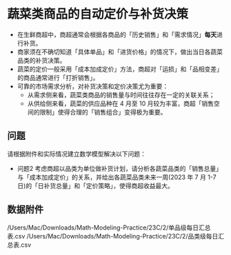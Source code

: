 # 蔬菜类商品的自动定价与补货决策

- 在生鲜商超中，商超通常会根据各商品的「历史销售」和「需求情况」**每天**进行补货。
- 商家须在不确切知道「具体单品」和「进货价格」的情况下，做出当日各蔬菜品类的补货决策。
- 蔬菜的定价一般采用「成本加成定价」方法，商超对「运损」和「品相变差」的商品通常进行「打折销售」。
- 可靠的市场需求分析，对补货决策和定价决策尤为重要：
  - 从需求侧来看，蔬菜类商品的销售量与时间往往存在一定的关联关系；
  - 从供给侧来看，蔬菜的供应品种在 4 月至 10 月较为丰富，商超「销售空间的限制」使得合理的「销售组合」变得极为重要。

## 问题

请根据附件和实际情况建立数学模型解决以下问题：


- 问题2 考虑商超以品类为单位做补货计划，请分析各蔬菜品类的「销售总量」与「成本加成定价」的关系，并给出各蔬菜品类未来一周(2023 年 7 月 1-7 日)的「日补货总量」和「定价策略」，使得商超收益最大。


## 数据附件
/Users/Mac/Downloads/Math-Modeling-Practice/23C/2/单品级每日汇总表.csv
/Users/Mac/Downloads/Math-Modeling-Practice/23C/2/品类级每日汇总表.csv

